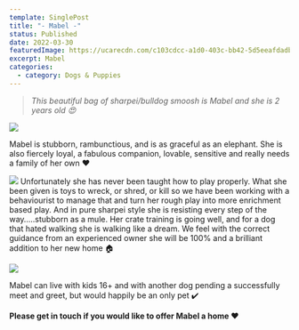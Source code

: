 ```yaml
---
template: SinglePost
title: "- Mabel -"
status: Published
date: 2022-03-30
featuredImage: https://ucarecdn.com/c103cdcc-a1d0-403c-bb42-5d5eeafdadb5/-/crop/1186x632/0,352/-/preview/
excerpt: Mabel
categories:
  - category: Dogs & Puppies
---
```

> *This beautiful bag of sharpei/bulldog smoosh is Mabel and she is 2 years old 😍*



![](https://ucarecdn.com/59e10426-d2c9-4a56-aedd-510f06d3554e/)

Mabel is stubborn, rambunctious, and is as graceful as an elephant. She is also fiercely loyal, a fabulous companion, lovable, sensitive and really needs a family of her own ❤️



![](https://ucarecdn.com/dcd67341-96cf-4a3e-92d6-3cc432d6115f/)
Unfortunately she has never been taught how to play properly. What she been given is toys to wreck, or shred, or kill so we have been working with a behaviourist to manage that and turn her rough play into more enrichment based play. And in pure sharpei style she is resisting every step of the way…..stubborn as a mule. Her crate training is going well, and for a dog that hated walking she is walking like a dream. We feel with the correct guidance from an experienced owner she will be 100% and a brilliant addition to her new home 🏠



![](https://ucarecdn.com/81c5e02d-eaa0-4e20-8d24-77f4417a7529/)

Mabel can live with kids 16+ and with another dog pending a successfully meet and greet, but would happily be an only pet ✔️ 



**Please get in touch if you would like to offer Mabel a home ❤️**